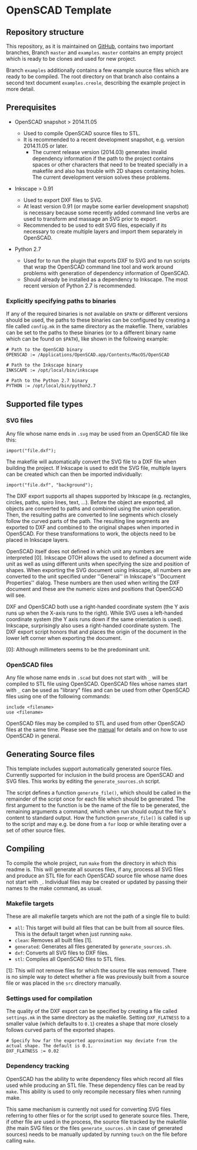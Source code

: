 # OpenSCAD Template

## Repository structure

This repository, as it is maintained on [GitHub](http://github.com/Feuermurmel/openscad-template), contains two important branches, Branch `master` and `examples`. `master` contains an empty project which is ready to be clones and used for new project.

Branch `examples` additionally contains a few example source files which are ready to be compiled. The root directory on that branch also contains a second text document `examples.creole`, describing the example project in more detail.


## Prerequisites

- OpenSCAD snapshot > 2014.11.05
	- Used to compile OpenSCAD source files to STL.
	- It is recommended to a recent development snapshot, e.g. version 2014.11.05 or later.
		- The current release version (2014.03) generates invalid dependency information if the path to the project contains spaces or other characters that need to be treated specially in a makefile and also has trouble with 2D shapes containing holes. The current development version solves these problems.

- Inkscape > 0.91
	- Used to export DXF files to SVG.
	- At least version 0.91 (or maybe some earlier development snapshot) is necessary because some recently added command line verbs are used to transform and massage an SVG prior to export.
	- Recommended to be used to edit SVG files, especially if its necessary to create multiple layers and import them separately in OpenSCAD.

- Python 2.7
	- Used for to run the plugin that exports DXF to SVG and to run scripts that wrap the OpenSCAD command line tool and work around problems with generation of dependency information of OpenSCAD.
	- Should already be installed as a dependency to Inkscape. The most recent version of Python 2.7 is recommended.


### Explicitly specifying paths to binaries

If any of the required binaries is not available on `$PATH` or different versions should be used, the paths to these binaries can be configured by creating a file called `config.mk` in the same directory as the makefile. There, variables can be set to the paths to these binaries (or to a different binary name which can be found on `$PATH`), like shown in the following example:

	# Path to the OpenSCAD binary
	OPENSCAD := /Applications/OpenSCAD.app/Contents/MacOS/OpenSCAD
	
	# Path to the Inkscape binary
	INKSCAPE := /opt/local/bin/inkscape
	
	# Path to the Python 2.7 binary
	PYTHON := /opt/local/bin/python2.7


## Supported file types

### SVG files

Any file whose name ends in `.svg` may be used from an OpenSCAD file like this:

	import("file.dxf");

The makefile will automatically convert the SVG file to a DXF file when building the project. If Inkscape is used to edit the SVG file, multiple layers can be created which can then be imported individually:

	import("file.dxf", "background");

The DXF export supports all shapes supported by Inkscape (e.g. rectangles, circles, paths, spiro lines, text, ...). Before the object are exported, all objects are converted to paths and combined using the union operation. Then, the resulting paths are converted to line segments which closely follow the curved parts of the path. The resulting line segments are exported to DXF and combined to the original shapes when imported in OpenSCAD. For these transformations to work, the objects need to be placed in Inkscape layers.

OpenSCAD itself does not defined in which unit any numbers are interpreted [0]. Inkscape OTOH allows the used to defined a document wide unit as well as using different units when specifying the size and position of shapes. When exporting the SVG document using Inkscape, all numbers are converted to the unit specified under ''General'' in Inkscape's ''Document Properties'' dialog. These numbers are then used when writing the DXF document and these are the numeric sizes and positions that OpenSCAD will see.

DXF and OpenSCAD both use a right-handed coordinate system (the Y axis runs up when the X-axis runs to the right). While SVG uses a left-handed coordinate system (the Y axis runs down if the same orientation is used). Inkscape, surprisingly also uses a right-handed coordinate system. The DXF export script honors that and places the origin of the document in the lower left corner when exporting the document.

[0]: Although millimeters seems to be the predominant unit.


### OpenSCAD files

Any file whose name ends in `.scad` but does not start with `_` will be compiled to STL file using OpenSCAD. OpenSCAD files whose names start with `_` can be used as "library" files and can be used from other OpenSCAD files using one of the following commands:

	include <filename>
	use <filename>

OpenSCAD files may be compiled to STL and used from other OpenSCAD files at the same time. Please see the [manual](http://en.wikibooks.org/wiki/OpenSCAD_User_Manual/Print_version) for details and on how to use OpenSCAD in general.


## Generating Source files

This template includes support automatically generated source files. Currently supported for inclusion in the build process are OpenSCAD and SVG files. This works by editing the `generate_sources.sh` script.

The script defines a function `generate_file()`, which should be called in the remainder of the script once for each file which should be generated. The first argument to the function is be the name of the file to be generated, the remaining arguments a command, which when run should output the file's content to standard output. How the function `generate_file()` is called is up to the script and may e.g. be done from a `for` loop or while iterating over a set of other source files.


## Compiling

To compile the whole project, run `make` from the directory in which this readme is. This will generate all sources files, if any, process all SVG files and produce an STL file for each OpenSCAD source file whose name does not start with `_`. Individual files may be created or updated by passing their names to the make command, as usual.


### Makefile targets

These are all makefile targets which are not the path of a single file to build:

- `all`: This target will build all files that can be built from all source files. This is the default target when just running `make`.
- `clean`: Removes all built files [1].
- `generated`: Generates all files generated by `generate_sources.sh`.
- `dxf`: Converts all SVG files to DXF files.
- `stl`: Compiles all OpenSCAD files to STL files.

[1]: This will not remove files for which the source file was removed. There is no simple way to detect whether a file was previously built from a source file or was placed in the `src` directory manually.


### Settings used for compilation

The quality of the DXF export can be specified by creating a file called `settings.mk` in the same directory as the makefile. Setting `DXF_FLATNESS` to a smaller value (which defaults to `0.1`) creates a shape that more closely follows curved parts of the exported shapes.

	# Specify how far the exported approximation may deviate from the actual shape. The default is 0.1.
	DXF_FLATNESS := 0.02


### Dependency tracking

OpenSCAD has the ability to write dependency files which record all files used while producing an STL file. These dependency files can be read by `make`. This ability is used to only recompile necessary files when running make.

This same mechanism is currently not used for converting SVG files referring to other files or for the script used to generate source files. There, if other file are used in the process, the source file tracked by the makefile (the main SVG files or the files `generate_sources.sh` in case of generated sources) needs to be manually updated by running `touch` on the file before calling `make`.
